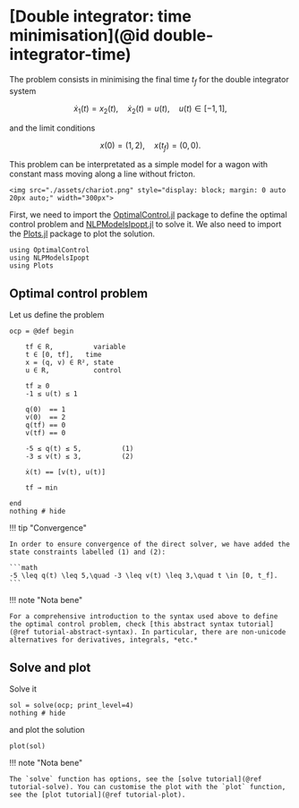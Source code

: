 # [Double integrator: time minimisation](@id double-integrator-time)

The problem consists in minimising the final time $t_f$ for the double integrator system

```math
    \dot x_1(t) = x_2(t), \quad \dot x_2(t) = u(t), \quad u(t) \in [-1,1],
```

and the limit conditions

```math
    x(0) = (1,2), \quad x(t_f) = (0,0).
```

This problem can be interpretated as a simple model for a wagon with constant mass moving along
a line without fricton.

```@raw html
<img src="./assets/chariot.png" style="display: block; margin: 0 auto 20px auto;" width="300px">
```

First, we need to import the [OptimalControl.jl](https://control-toolbox.org/OptimalControl.jl) package to define the 
optimal control problem and [NLPModelsIpopt.jl](https://jso.dev/NLPModelsIpopt.jl) to solve it. 
We also need to import the [Plots.jl](https://docs.juliaplots.org) package to plot the solution.

```@example main
using OptimalControl
using NLPModelsIpopt
using Plots
```

## Optimal control problem

Let us define the problem

```@example main
ocp = @def begin

    tf ∈ R,          variable
    t ∈ [0, tf],   time
    x = (q, v) ∈ R², state
    u ∈ R,           control

    tf ≥ 0
    -1 ≤ u(t) ≤ 1

    q(0)  == 1
    v(0)  == 2
    q(tf) == 0
    v(tf) == 0

    -5 ≤ q(t) ≤ 5,          (1)
    -3 ≤ v(t) ≤ 3,          (2)

    ẋ(t) == [v(t), u(t)]

    tf → min

end
nothing # hide
```

!!! tip "Convergence"

    In order to ensure convergence of the direct solver, we have added the state constraints labelled (1) and (2):

    ```math
    -5 \leq q(t) \leq 5,\quad -3 \leq v(t) \leq 3,\quad t \in [0, t_f].
    ```

!!! note "Nota bene"

    For a comprehensive introduction to the syntax used above to define the optimal control problem, check [this abstract syntax tutorial](@ref tutorial-abstract-syntax). In particular, there are non-unicode alternatives for derivatives, integrals, *etc.*

## Solve and plot

Solve it

```@example main
sol = solve(ocp; print_level=4)
nothing # hide
```

and plot the solution

```@example main
plot(sol)
```

!!! note "Nota bene"

    The `solve` function has options, see the [solve tutorial](@ref tutorial-solve). You can customise the plot with the `plot` function, see the [plot tutorial](@ref tutorial-plot).